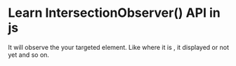 # Learn IntersectionObserver() API in js

It will observe the your targeted element. Like where it is , it displayed or not yet and so on.